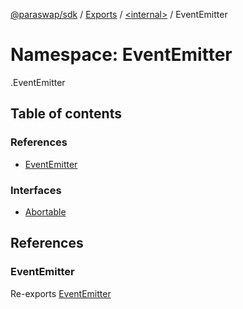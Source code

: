 [@paraswap/sdk](../README.md) / [Exports](../modules.md) / [<internal\>](internal_.md) / EventEmitter

# Namespace: EventEmitter

[<internal>](internal_.md).EventEmitter

## Table of contents

### References

- [EventEmitter](internal_.EventEmitter.md#eventemitter)

### Interfaces

- [Abortable](../interfaces/internal_.EventEmitter.Abortable.md)

## References

### EventEmitter

Re-exports [EventEmitter](../classes/internal_.EventEmitter-1.md)
